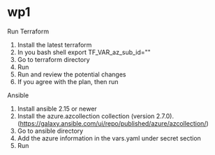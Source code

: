 # wp1
Run Terraform
1. Install the latest terraform
2. In you bash shell export TF_VAR_az_sub_id="<azure subscription id>"
3. Go to terraform directory
4. Run <terraform init>
5. Run <terraform plan> and review the potential changes
6. If you agree with the plan, then run <terraform apply>

Ansible
1. Install ansible 2.15 or newer
2. Install the azure.azcollection collection (version 2.7.0).   (https://galaxy.ansible.com/ui/repo/published/azure/azcollection/)
3. Go to ansible directory
4. Add the azure information in the vars.yaml under secret section
5. Run <ansible-playbook wp1-playbook.yaml>